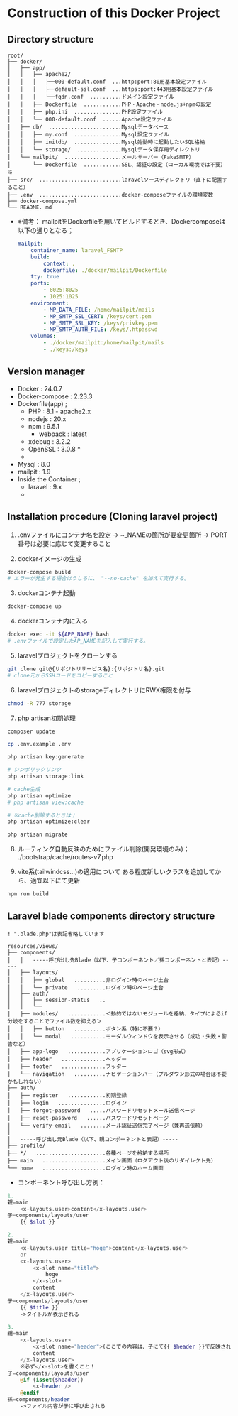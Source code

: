 # Construction of this Docker Project


## Directory structure

```script
root/
├── docker/
│   ├── app/
│   │   ├── apache2/
│   │   │   ├──000-default.conf  ...http:port:80用基本設定ファイル
│   │   │   ├──default-ssl.conf  ...https:port:443用基本設定ファイル
│   │   │   └──fqdn.conf  ..........ドメイン設定ファイル
│   │   ├── Dockerfile  ............PHP・Apache・node.js+npmの設定
│   │   ├── php.ini  ...............PHP設定ファイル
│   │   └── 000-default.conf  ......Apache設定ファイル
│   ├── db/  .......................Mysqlデータベース
│   │   ├── my.conf  ...............Mysql設定ファイル
│   │   ├── initdb/  ...............Mysql始動時に起動したいSQL格納
│   │   └── storage/  ..............Mysqlデータ保存用ディレクトリ
│   └── mailpit/  ..................メールサーバー（FakeSMTP）
│       └── Dockerfile  ............SSL、認証の設定（ローカル環境では不要）※
├── src/  ..........................laravelソースディレクトリ（直下に配置すること）
├── .env  ..........................docker-composeファイルの環境変数
├── docker-compose.yml
└── README. md
```

- ※備考：
    mailpitをDockerfileを用いてビルドするとき、Dockercomposeは以下の通りとなる；
    ``` docker-compose.yml
    mailpit:
        container_name: laravel_FSMTP
        build:
            context: .
            dockerfile: ./docker/mailpit/Dockerfile
        tty: true
        ports:
            - 8025:8025
            - 1025:1025
        environment:
            - MP_DATA_FILE: /home/mailpit/mails
            - MP_SMTP_SSL_CERT: /keys/cert.pem
            - MP_SMTP_SSL_KEY: /keys/privkey.pem
            - MP_SMTP_AUTH_FILE: /keys/.htpasswd
        volumes:
            - ./docker/mailpit:/home/mailpit/mails
            - ./keys:/keys
    ``` 


## Version manager

- Docker : 24.0.7
- Docker-compose : 2.23.3
- Dockerfile(app) ;
  - PHP : 8.1 - apache2.x
  - nodejs : 20.x
  - npm : 9.5.1
    - webpack : latest
  - xdebug : 3.2.2
  - OpenSSL : 3.0.8 *
  - 
- Mysql : 8.0
- mailpit : 1.9
- Inside the Container ;
  - laravel : 9.x
  - 


## Installation procedure (Cloning laravel project)

1. .envファイルにコンテナ名を設定
    -> ~_NAMEの箇所が要変更箇所
    -> PORT番号は必要に応じて変更すること

2. dockerイメージの生成
```bash
docker-compose build
# エラーが発生する場合はうしろに、 "--no-cache" を加えて実行する。
```

3. dockerコンテナ起動
```bash
docker-compose up
```

4. dockerコンテナ内に入る
```bash
docker exec -it ${APP_NAME} bash
# .envファイルで設定したAP_NAMEを記入して実行する。
```

5. laravelプロジェクトをクローンする
```bash
git clone git@{リポジトリサービス名}:{リポジトリ名}.git
# clone元からSSHコードをコピーすること
```

6. laravelプロジェクトのstorageディレクトリにRWX権限を付与
```bash
chmod -R 777 storage
```

7. php artisan初期処理
```bash
composer update

cp .env.example .env

php artisan key:generate

# シンボリックリンク
php artisan storage:link

# cache生成
php artisan optimize
# php artisan view:cache

# ※cache削除するときは；
php artisan optimize:clear

php artisan migrate
```

8. ルーティング自動反映のためにファイル削除(開発環境のみ)；
./bootstrap/cache/routes-v7.php

9. vite系(tailwindcss...)の適用について
ある程度新しいクラスを追加してから、適宜以下にて更新
```bash
npm run build
```


## Laravel blade components directory structure

```script
! ".blade.php"は表記省略しています

resources/views/
├── components/
│   │   -----呼び出し先Blade（以下、子コンポーネント／孫コンポーネントと表記）-----
│   ├── layouts/
│   │   ├── global   ..........非ログイン時のページ土台
│   │   └── private   .........ログイン時のページ土台
│   ├── auth/
│   │   ├── session-status   ..
│   │   └── 
│   ├── modules/   ............＜動的ではないモジュールを格納、タイプによるif分岐をすることでファイル数を抑える＞
│   │   ├── button   ..........ボタン系（特に不要？）
│   │   └── modal   ...........モーダルウィンドウを表示させる（成功・失敗・警告など）
│   ├── app-logo   ............アプリケーションロゴ（svg形式）
│   ├── header   ..............ヘッダー
│   ├── footer   ..............フッター
│   └── navigation   ..........ナビゲーションバー（プルダウン形式の場合は不要かもしれない）
├── auth/
│   ├── register   ............初期登録
│   ├── login   ...............ログイン
│   ├── forgot-password   .....パスワードリセットメール送信ページ
│   ├── reset-password   ......パスワードリセットページ
│   └── verify-email   ........メール認証送信完了ページ（兼再送依頼）
│
│   -----呼び出し元Blade（以下、親コンポーネントと表記）-----
├── profile/
├── */   ......................各種ページを格納する場所
├── main   ....................メイン画面（ログアウト後のリダイレクト先）
└── home   ....................ログイン時のホーム画面
```

- コンポーネント呼び出し方例：

```php
1.
親=main
    <x-layouts.user>content</x-layouts.user>
子=components/layouts/user
    {{ $slot }}

2.
親=main
    <x-layouts.user title="hoge">content</x-layouts.user>
    or
    <x-layouts.user>
        <x-slot name="title">
            hoge
        </x-slot>
        content
    </x-layouts.user>
子=components/layouts/user
    {{ $title }}
    ->タイトルが表示される

3.
親=main
    <x-layouts.user>
        <x-slot name="header">(ここでの内容は、子にて{{ $header }}で反映される)</x-slot>
        content
    </x-layouts.user>
    ※必ず</x-slot>を書くこと！
子=components/layouts/user
    @if (isset($header))
        <x-header />
    @endif
孫=components/header
    ->ファイル内容が子に呼び出される
```

